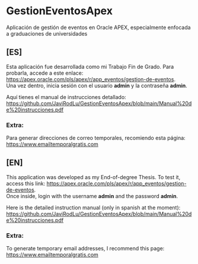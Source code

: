 # GestionEventosApex
Aplicación de gestión de eventos en Oracle APEX, especialmente enfocada a graduaciones de universidades

## [ES]
Esta aplicación fue desarrollada como mi Trabajo Fin de Grado. Para probarla, accede a este enlace: https://apex.oracle.com/pls/apex/r/app_eventos/gestion-de-eventos.  
Una vez dentro, inicia sesión con el usuario **admin** y la contraseña **admin**.

Aquí tienes el manual de instrucciones detallado: https://github.com/JaviRodLu/GestionEventosApex/blob/main/Manual%20de%20instrucciones.pdf

### Extra:
Para generar direcciones de correo temporales, recomiendo esta página: https://www.emailtemporalgratis.com

## [EN]
This application was developed as my End-of-degree Thesis. To test it, access this link: https://apex.oracle.com/pls/apex/r/app_eventos/gestion-de-eventos.  
Once inside, login with the username **admin** and the password **admin**.

Here is the detailed instruction manual (only in spanish at the moment): https://github.com/JaviRodLu/GestionEventosApex/blob/main/Manual%20de%20instrucciones.pdf

### Extra:
To generate temporary email addresses, I recommend this page: https://www.emailtemporalgratis.com
